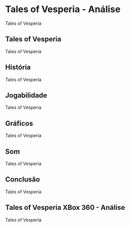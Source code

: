 ---
---

# Tales of Vesperia - Análise

Tales of Vesperia

## Tales of Vesperia

Tales of Vesperia

## História

Tales of Vesperia

## Jogabilidade

Tales of Vesperia

## Gráficos

Tales of Vesperia

## Som

Tales of Vesperia

## Conclusão

Tales of Vesperia

## Tales of Vesperia XBox 360 - Análise

Tales of Vesperia
